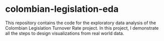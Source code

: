 # colombian-legislation-eda
This repository contains the code for the exploratory data analysis of the Colombian Legislation Turnover Rate project. In this project, I demonstrate all the steps to design visualizations from real world data.
